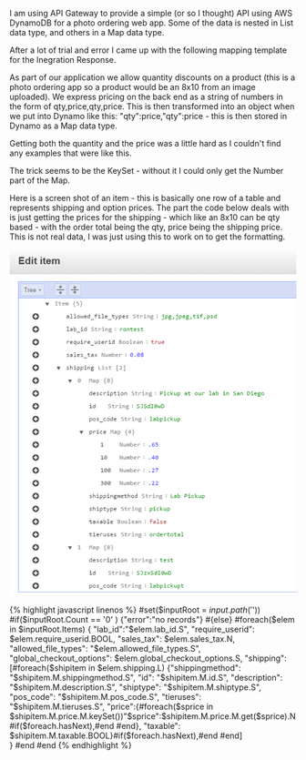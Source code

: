 ---
---
I am using API Gateway to provide a simple (or so I thought) API using AWS DynamoDB for a photo ordering web app. Some of the data is nested in List data type, and others in a Map data type.

After a lot of trial and error I came up with the following mapping template for the Inegration Response.

As part of our application we allow quantity discounts on a product (this is a photo ordering app so a product would be an 8x10 from an image uploaded). We express pricing on the back end as a string of numbers in the form of qty,price,qty,price. This is then transformed into an object when we put into Dynamo like this: "qty":price,"qty":price - this is then stored in Dynamo as a Map data type.

Getting both the quantity and the price was a little hard as I couldn't find any examples that were like this.

The trick seems to be the KeySet - without it I could only get the Number part of the Map.

Here is a screen shot of an item - this is basically one row of a table and represents shipping and option prices. The part the code below deals with is just getting the prices for the shipping - which like an 8x10 can be qty based - with the order total being the qty, price being the shipping price. This is not real data, I was just using this to work on to get the formatting.

![DynamoDB screenshot of an item with Map data type](/assets/images/dynamodb-api-mapping-template-map-type.png)

{% highlight javascript linenos %}
#set($inputRoot = $input.path('$'))
#if($inputRoot.Count == '0' ) {"error":"no records"} #{else} 
#foreach($elem in $inputRoot.Items) 
{
   "lab_id":"$elem.lab_id.S",
   "require_userid": $elem.require_userid.BOOL,
   "sales_tax": $elem.sales_tax.N,
   "allowed_file_types": "$elem.allowed_file_types.S",
    "global_checkout_options": $elem.global_checkout_options.S,
    "shipping": [#foreach($shipitem in $elem.shipping.L)
    {"shippingmethod": "$shipitem.M.shippingmethod.S",
    "id": "$shipitem.M.id.S",
    "description": "$shipitem.M.description.S",
    "shiptype": "$shipitem.M.shiptype.S",
    "pos_code": "$shipitem.M.pos_code.S",
    "tieruses": "$shipitem.M.tieruses.S",
    "price":{#foreach($sprice in $shipitem.M.price.M.keySet())"$sprice":$shipitem.M.price.M.get($sprice).N#if($foreach.hasNext),#end #end},
    "taxable": $shipitem.M.taxable.BOOL}#if($foreach.hasNext),#end #end]   
} #end #end
{% endhighlight %}
